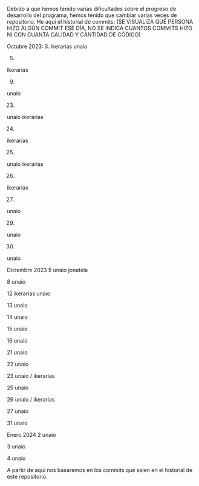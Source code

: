 Debido a que hemos tenido varias dificultades sobre el progreso de desarrollo del programa, hemos tenido que cambiar varias veces de repositorio. He aquí el historial de commits: (SE VISUALIZA QUÉ PERSONA HIZO ALGÚN COMMIT ESE DÍA, NO SE INDICA CUANTOS COMMITS HIZO NI CON CUANTA CALIDAD Y CANTIDAD DE CÓDIGO)

Octubre 2023:
3. 
ikerarias
unaio

5.
ikerarias

9.
unaio

23.
unaio
ikerarias

24.
ikerarias

25.
unaio
ikerarias

26.
ikerarias

27.
unaio

29.
unaio

30.
unaio

Diciembre 2023
5
unaio
jonatela

8
unaio

12
ikerarias
unaio

13
unaio

14
unaio

15
unaio

16
unaio

21
unaio

22
unaio

23
unaio / ikerarias

25
unaio

26
unaio / ikerarias

27
unaio

31
unaio

Enero 2024
2
unaio

3
unaio

4
unaio

A partir de aquí nos basaremos en los commits que salen en el historial de este repositorio.
